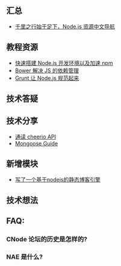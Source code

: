 汇总
------

* [千里之行始于足下，Node.js 资源中文导航](http://cnodejs.org/topic/51cd020573c638f3705329cb)


教程资源
------

* [快速搭建 Node.js 开发环境以及加速 npm](http://cnodejs.org/topic/5338c5db7cbade005b023c98)
* [Bower 解决 JS 的依赖管理](http://blog.fens.me/nodejs-bower-intro/)
* [Grunt 让 Node.js 规范起来](http://blog.fens.me/nodejs-grunt-intro/)

技术答疑
------

技术分享
------

* [通读 cheerio API](http://cnodejs.org/topic/5203a71844e76d216a727d2e)
* [Mongoose Guide](http://cnodejs.org/topic/5206581b44e76d216aae072e)

新增模块
------

* [写了一个基于nodejs的静态博客引擎](http://cnodejs.org/topic/5205faa244e76d216aa538f9)

技术想法
------

FAQ:
------

### CNode 论坛的历史是怎样的?

### NAE 是什么?